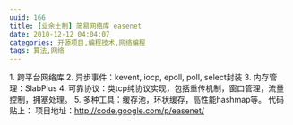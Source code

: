 ```yaml
---
uuid: 166
title: [业余土制] 简易网络库 easenet
date: 2010-12-12 04:04:07
categories: 开源项目,编程技术,网络编程
tags: 算法,网络
---
```

1\. 跨平台网络库 2\. 异步事件：kevent, iocp, epoll, poll, select封装 3\. 内存管理：SlabPlus 4\. 可靠协议：类tcp纯协议实现，包括重传机制，窗口管理，流量控制，拥塞处理。 5\. 多种工具：缓存池，环状缓存，高性能hashmap等。 代码贴上：  项目地址：<http://code.google.com/p/easenet/>

